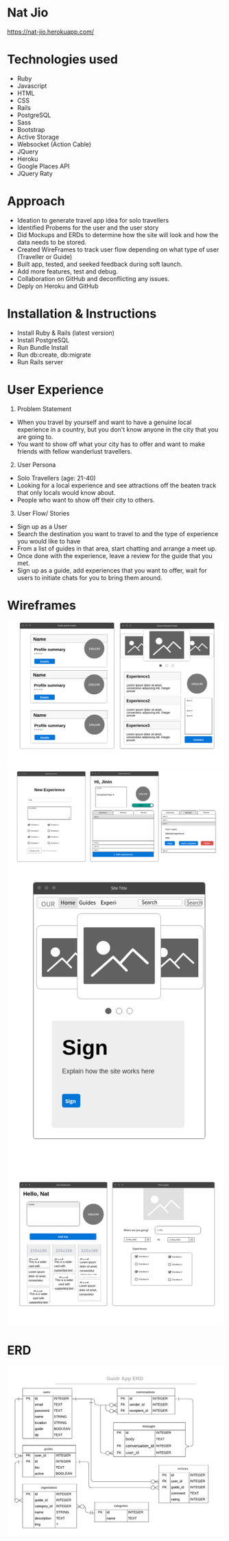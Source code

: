 # Nat Jio
https://nat-jio.herokuapp.com/

# Technologies used
- Ruby
- Javascript
- HTML
- CSS
- Rails 
- PostgreSQL
- Sass
- Bootstrap
- Active Storage
- Websocket (Action Cable)
- JQuery
- Heroku
- Google Places API
- JQuery Raty

# Approach
- Ideation to generate travel app idea for solo travellers
- Identified Probems for the user and the user story
- Did Mockups and ERDs to determine how the site will look and how the data needs to be stored.
- Created WireFrames to track user flow depending on what type of user (Traveller or Guide)
- Built app, tested, and seeked feedback during soft launch.
- Add more features, test and debug.
- Collaboration on GitHub and deconflicting any issues.
- Deply on Heroku and GitHub


# Installation & Instructions
- Install Ruby & Rails (latest version)
- Install PostgreSQL
- Run Bundle Install
- Run db:create, db:migrate
- Run Rails server 


# User Experience
1. Problem Statement
- When you travel by yourself and want to have a genuine local experience in a country, but you don't know anyone in the city that you are going to. 
- You want to show off what your city has to offer and want to make friends with fellow wanderlust travellers. 

2. User Persona
- Solo Travellers (age: 21-40)
- Looking for a local experience and see attractions off the beaten track that only locals would know about.
- People who want to show off their city to others.

3. User Flow/ Stories
- Sign up as a User
- Search the destination you want to travel to and the type of experience you would like to have
- From a list of guides in that area, start chatting and arrange a meet up. 
- Once done with the experience, leave a review for the guide that you met.
- Sign up as a guide, add experiences that you want to offer, wait for users to initiate chats for you to bring them around. 


# Wireframes
![ALT text](public/ideation/Wireframes/guide_index_and_guide_show.png)
![ALT text](public/ideation/Wireframes/experience_form_guide_dashboard.png)
![ALT text](public/ideation/Wireframes/landing.png)
![ALT text](public/ideation/Wireframes/user_dashboard_and_search.png)


# ERD

![ALT text](public/ideation/ERD_draft_3.png)




